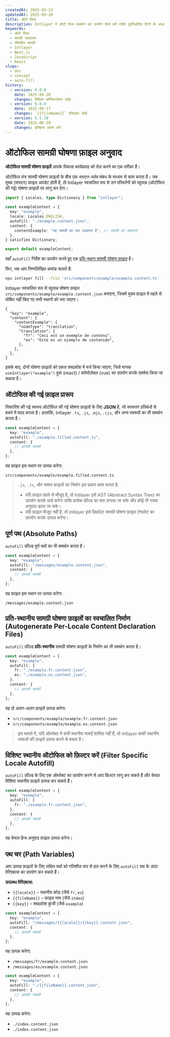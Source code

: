 ```yaml
---
createdAt: 2025-03-13
updatedAt: 2025-09-20
title: ऑटो फिल
description: Intlayer में ऑटो फिल फ़ंक्शन का उपयोग कैसे करें ताकि पूर्वनिर्धारित पैटर्न के आधार पर सामग्री स्वचालित रूप से भरी जा सके। अपने प्रोजेक्ट में ऑटो फिल फीचर्स को प्रभावी ढंग से लागू करने के लिए इस दस्तावेज़ का पालन करें।
keywords:
  - ऑटो फिल
  - सामग्री स्वचालन
  - गतिशील सामग्री
  - Intlayer
  - Next.js
  - JavaScript
  - React
slugs:
  - doc
  - concept
  - auto-fill
history:
  - version: 6.0.0
    date: 2025-09-20
    changes: वैश्विक कॉन्फ़िगरेशन जोड़ें
  - version: 6.0.0
    date: 2025-09-17
    changes: `{{fileName}}` वेरिएबल जोड़ें
  - version: 5.5.10
    date: 2025-06-29
    changes: इतिहास आरंभ करें
---
```


# ऑटोफिल सामग्री घोषणा फ़ाइल अनुवाद

**ऑटोफिल सामग्री घोषणा फ़ाइलें** आपके विकास कार्यप्रवाह को तेज़ करने का एक तरीका हैं।

ऑटोफिल तंत्र सामग्री घोषणा फ़ाइलों के बीच एक _मास्टर-स्लेव_ संबंध के माध्यम से काम करता है। जब मुख्य (मास्टर) फ़ाइल अपडेट होती है, तो Intlayer स्वचालित रूप से उन परिवर्तनों को व्युत्पन्न (ऑटोफिल की गई) घोषणा फ़ाइलों पर लागू कर देगा।

```ts fileName="src/components/example/example.content.ts"
import { Locales, type Dictionary } from "intlayer";

const exampleContent = {
  key: "example",
  locale: Locales.ENGLISH,
  autoFill: "./example.content.json",
  content: {
    contentExample: "यह सामग्री का एक उदाहरण है", // सामग्री का उदाहरण
  },
} satisfies Dictionary;

export default exampleContent;
```

यहाँ `autoFill` निर्देश का उपयोग करते हुए एक [प्रति-स्थान सामग्री घोषणा फ़ाइल](https://github.com/aymericzip/intlayer/blob/main/docs/docs/hi/per_locale_file.md) है।

फिर, जब आप निम्नलिखित कमांड चलाते हैं:

```bash
npx intlayer fill --file 'src/components/example/example.content.ts'
```

Intlayer स्वचालित रूप से व्युत्पन्न घोषणा फ़ाइल `src/components/example/example.content.json` बनाएगा, जिसमें मुख्य फ़ाइल में पहले से घोषित नहीं किए गए सभी स्थानों को भरा जाएगा।

```json5 fileName="src/components/example/example.content.json"
{
  "key": "example",
  "content": {
    "contentExample": {
      "nodeType": "translation",
      "translation": {
        "fr": "Ceci est un exemple de contenu",
        "es": "Este es un ejemplo de contenido",
      },
    },
  },
}
```

इसके बाद, दोनों घोषणा फ़ाइलों को एकल शब्दकोश में मर्ज किया जाएगा, जिसे मानक `useIntlayer("example")` हुक (react) / कॉम्पोज़ेबल (vue) का उपयोग करके एक्सेस किया जा सकता है।

## ऑटोफिल की गई फ़ाइल प्रारूप

सिफारिश की गई स्वरूप ऑटोफिल की गई घोषणा फ़ाइलों के लिए **JSON** है, जो स्वरूपण प्रतिबंधों से बचने में मदद करता है। हालांकि, Intlayer `.ts`, `.js`, `.mjs`, `.cjs`, और अन्य स्वरूपों का भी समर्थन करता है।

```ts fileName="src/components/example/example.content.ts"
const exampleContent = {
  key: "example",
  autoFill: "./example.filled.content.ts",
  content: {
    // आपकी सामग्री
  },
};
```

यह फ़ाइल इस स्थान पर उत्पन्न करेगा:

```
src/components/example/example.filled.content.ts
```

> `.js`, `.ts`, और समान फ़ाइलों का निर्माण इस प्रकार काम करता है:
>
> - यदि फ़ाइल पहले से मौजूद है, तो Intlayer इसे AST (Abstract Syntax Tree) का उपयोग करके पार्स करेगा ताकि प्रत्येक फ़ील्ड का पता लगाया जा सके और कोई भी गायब अनुवाद डाला जा सके।
> - यदि फ़ाइल मौजूद नहीं है, तो Intlayer इसे डिफ़ॉल्ट सामग्री घोषणा फ़ाइल टेम्पलेट का उपयोग करके उत्पन्न करेगा।

## पूर्ण पथ (Absolute Paths)

`autoFill` फ़ील्ड पूर्ण पथों का भी समर्थन करता है।

```ts fileName="src/components/example/example.content.ts"
const exampleContent = {
  key: "example",
  autoFill: "/messages/example.content.json",
  content: {
    // आपकी सामग्री
  },
};
```

यह फ़ाइल इस स्थान पर उत्पन्न करेगा:

```
/messages/example.content.json
```

## प्रति-स्थानीय सामग्री घोषणा फ़ाइलों का स्वचालित निर्माण (Autogenerate Per-Locale Content Declaration Files)

`autoFill` फ़ील्ड **प्रति-स्थानीय** सामग्री घोषणा फ़ाइलों के निर्माण का भी समर्थन करता है।

```ts fileName="src/components/example/example.content.ts"
const exampleContent = {
  key: "example",
  autoFill: {
    fr: "./example.fr.content.json",
    es: "./example.es.content.json",
  },
  content: {
    // आपकी सामग्री
  },
};
```

यह दो अलग-अलग फ़ाइलें उत्पन्न करेगा:

- `src/components/example/example.fr.content.json`
- `src/components/example/example.es.content.json`

> इस मामले में, यदि ऑब्जेक्ट में सभी स्थानीय भाषाएँ शामिल नहीं हैं, तो Intlayer बाकी स्थानीय भाषाओं की फ़ाइलें उत्पन्न करने से बचता है।

## विशिष्ट स्थानीय ऑटोफिल को फ़िल्टर करें (Filter Specific Locale Autofill)

`autoFill` फ़ील्ड के लिए एक ऑब्जेक्ट का उपयोग करने से आप फ़िल्टर लागू कर सकते हैं और केवल विशिष्ट स्थानीय फ़ाइलें उत्पन्न कर सकते हैं।

```ts fileName="src/components/example/example.content.ts"
const exampleContent = {
  key: "example",
  autoFill: {
    fr: "./example.fr.content.json",
  },
  content: {
    // आपकी सामग्री
  },
};
```

यह केवल फ्रेंच अनुवाद फ़ाइल उत्पन्न करेगा।

## पथ चर (Path Variables)

 आप उत्पन्न फ़ाइलों के लिए लक्षित पथों को गतिशील रूप से हल करने के लिए `autoFill` पथ के अंदर वेरिएबल्स का उपयोग कर सकते हैं।

**उपलब्ध वेरिएबल्स:**

- `{{locale}}` – स्थानीय कोड (जैसे `fr`, `es`)
- `{{fileName}}` – फ़ाइल नाम (जैसे `index`)
- `{{key}}` – शब्दकोश कुंजी (जैसे `example`)

```ts fileName="src/components/example/index.content.ts"
const exampleContent = {
  key: "example",
  autoFill: "/messages/{{locale}}/{{key}}.content.json",
  content: {
    // आपकी सामग्री
  },
};
```

यह उत्पन्न करेगा:

- `/messages/fr/example.content.json`
- `/messages/es/example.content.json`

```ts fileName="src/components/example/index.content.ts"
const exampleContent = {
  key: "example",
  autoFill: "./{{fileName}}.content.json",
  content: {
    // आपकी सामग्री
  },
};
```

यह उत्पन्न करेगा: 

- `./index.content.json`
- `./index.content.json`
